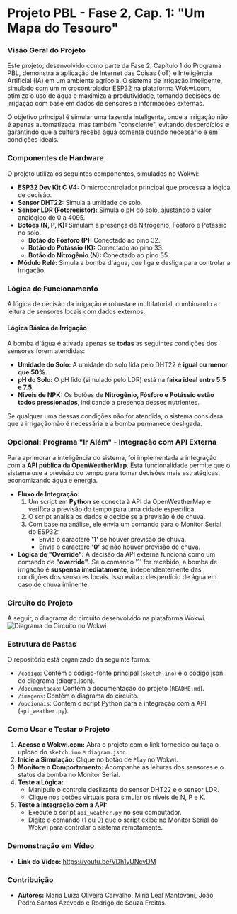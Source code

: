 # Projeto PBL - Fase 2, Cap. 1: "Um Mapa do Tesouro"

### Visão Geral do Projeto
Este projeto, desenvolvido como parte da Fase 2, Capítulo 1 do Programa PBL, demonstra a aplicação de Internet das Coisas (IoT) e Inteligência Artificial (IA) em um ambiente agrícola. O sistema de irrigação inteligente, simulado com um microcontrolador ESP32 na plataforma Wokwi.com, otimiza o uso de água e maximiza a produtividade, tomando decisões de irrigação com base em dados de sensores e informações externas.

O objetivo principal é simular uma fazenda inteligente, onde a irrigação não é apenas automatizada, mas também "consciente", evitando desperdícios e garantindo que a cultura receba água somente quando necessário e em condições ideais.

### Componentes de Hardware
O projeto utiliza os seguintes componentes, simulados no Wokwi:
- **ESP32 Dev Kit C V4:** O microcontrolador principal que processa a lógica de decisão.
- **Sensor DHT22:** Simula a umidade do solo.
- **Sensor LDR (Fotoresistor):** Simula o pH do solo, ajustando o valor analógico de 0 a 4095.
- **Botões (N, P, K):** Simulam a presença de Nitrogênio, Fósforo e Potássio no solo.
  - **Botão do Fósforo (P):** Conectado ao pino 32.
  - **Botão do Potássio (K):** Conectado ao pino 33.
  - **Botão do Nitrogênio (N):** Conectado ao pino 35.
- **Módulo Relé:** Simula a bomba d'água, que liga e desliga para controlar a irrigação.

### Lógica de Funcionamento
A lógica de decisão da irrigação é robusta e multifatorial, combinando a leitura de sensores locais com dados externos.

#### Lógica Básica de Irrigação
A bomba d'água é ativada apenas se **todas** as seguintes condições dos sensores forem atendidas:
- **Umidade do Solo:** A umidade do solo lida pelo DHT22 é **igual ou menor que 50%**.
- **pH do Solo:** O pH lido (simulado pelo LDR) está na **faixa ideal entre 5.5 e 7.5**.
- **Níveis de NPK:** Os botões de **Nitrogênio, Fósforo e Potássio estão todos pressionados**, indicando a presença desses nutrientes.

Se qualquer uma dessas condições não for atendida, o sistema considera que a irrigação não é necessária e a bomba permanece desligada.

### Opcional: Programa "Ir Além" - Integração com API Externa
Para aprimorar a inteligência do sistema, foi implementada a integração com a **API pública da OpenWeatherMap**. Esta funcionalidade permite que o sistema use a previsão do tempo para tomar decisões mais estratégicas, economizando água e energia.

- **Fluxo de Integração:**
  1. Um script em **Python** se conecta à API da OpenWeatherMap e verifica a previsão do tempo para uma cidade específica.
  2. O script analisa os dados e decide se a previsão é de chuva.
  3. Com base na análise, ele envia um comando para o Monitor Serial do ESP32:
     - Envia o caractere **'1'** se houver previsão de chuva.
     - Envia o caractere **'0'** se não houver previsão de chuva.
- **Lógica de "Override":**
  A decisão da API externa funciona como um comando de **"override"**. Se o comando '1' for recebido, a bomba de irrigação é **suspensa imediatamente**, independentemente das condições dos sensores locais. Isso evita o desperdício de água em caso de chuva iminente.

### Circuito do Projeto
A seguir, o diagrama do circuito desenvolvido na plataforma Wokwi.
![Diagrama do Circuito no Wokwi](imagens/wokwi_diagrama.png)

### Estrutura de Pastas
O repositório está organizado da seguinte forma:
- `/codigo`: Contém o código-fonte principal (`sketch.ino`) e o código json do diagrama (diagra.json).
- `/documentacao`: Contém a documentação do projeto (`README.md`).
- `/imagens`: Contém o diagrama do circuito.
- `/opcionais`: Contém o script Python para a integração com a API (`api_weather.py`).

### Como Usar e Testar o Projeto

1.  **Acesse o Wokwi.com:** Abra o projeto com o link fornecido ou faça o upload do `sketch.ino` e `diagram.json`.
2.  **Inicie a Simulação:** Clique no botão de `Play` no Wokwi.
3.  **Monitore o Comportamento:** Acompanhe as leituras dos sensores e o status da bomba no Monitor Serial.
4.  **Teste a Lógica:**
    - Manipule o controle deslizante do sensor DHT22 e o sensor LDR.
    - Clique nos botões virtuais para simular os níveis de N, P e K.
5.  **Teste a Integração com a API:**
    - Execute o script `api_weather.py` no seu computador.
    - Digite o comando (1 ou 0) que o script exibe no Monitor Serial do Wokwi para controlar o sistema remotamente.

### Demonstração em Vídeo
- **Link do Vídeo:** https://youtu.be/VDh1yUNcvDM

### Contribuição
- **Autores:** Maria Luiza Oliveira Carvalho, Miriã Leal Mantovani, João Pedro Santos Azevedo e Rodrigo de Souza Freitas.
